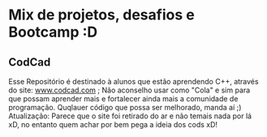 # Mix de projetos, desafios e Bootcamp :D

## CodCad 
Esse Repositório é destinado à alunos que estão aprendendo C++, através do site: www.codcad.com ; Não aconselho usar como "Cola" e sim para que possam aprender mais e fortalecer ainda mais a comunidade de programação. Quqlauer código que possa ser melhorado, manda aí ;) 
Atualização: Parece que o site foi retirado do ar e não temais nada por lá xD, no entanto quem achar por bem pega a ideia dos cods xD!
